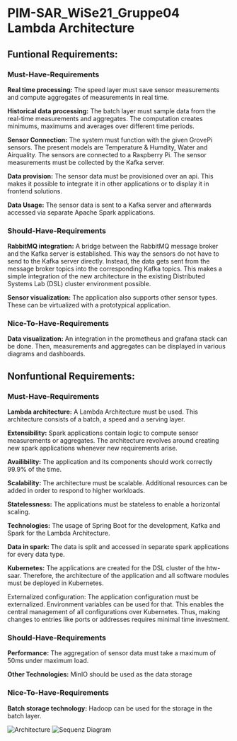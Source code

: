 # PIM-SAR_WiSe21_Gruppe04 Lambda Architecture 

## Funtional Requirements:
### Must-Have-Requirements
__Real time processing:__ The speed layer must save sensor measurements and compute aggregates of measurements in real time.

__Historical data processing:__ The batch layer must sample data from the real-time measurements and aggregates. The computation creates minimums, maximums and averages over different time periods.

__Sensor Connection:__ The system must function with the given GrovePi sensors. The present models are Temperature & Humdity, Water and Airquality. The sensors are connected to a Raspberry Pi. The sensor measurements must be collected by the Kafka server.

__Data provision:__ The sensor data must be provisioned over an api. This makes it possible to integrate it in other applications or to display it in frontend solutions.

__Data Usage:__ The sensor data is sent to a Kafka server and afterwards accessed via separate Apache Spark applications.

### Should-Have-Requirements

__RabbitMQ integration:__ A bridge between the RabbitMQ message broker and the Kafka server is established. This way the sensors do not have to send to the Kafka server directly. Instead, the data gets sent from the message broker topics into the corresponding Kafka topics. This makes a simple integration of the new architecture in the existing Distributed Systems Lab (DSL) cluster environment possible.

__Sensor visualization:__ The application also supports other sensor types. These can be virtualized with a prototypical application.

### Nice-To-Have-Requirements

__Data visualization:__ An integration in the prometheus and grafana stack can be done. Then, measurements and aggregates can be displayed in various diagrams and dashboards.

## Nonfuntional Requirements:
### Must-Have-Requirements
__Lambda architecture:__ A Lambda Architecture must be used. This architecture consists of a batch, a speed and a serving layer.

__Extensibility:__ Spark applications contain logic to compute sensor measurements or aggregates. The architecture revolves around creating new spark applications whenever new requirements arise.

__Availibility:__ The application and its components should work correctly 99.9% of the time.

__Scalability:__ The architecture must be scalable. Additional resources can be added in order to respond to higher workloads.

__Statelessness:__ The applications must be stateless to enable a horizontal scaling.

__Technologies:__ The usage of Spring Boot for the development, Kafka and Spark for the Lambda Architecture.

__Data in spark:__ The data is split and accessed in separate spark applications for every data type.

__Kubernetes:__ The applications are created for the DSL cluster of the htw-saar. Therefore, the architecture of the application and all software modules must be deployed in Kubernetes.

Externalized configuration: The application configuration must be externalized. Environment variables can be used for that. This enables the central management of all configurations over Kubernetes. Thus, making changes to entries like ports or addresses requires minimal time investment.

### Should-Have-Requirements
__Performance:__ The aggregation of sensor data must take a maximum of 50ms under maximum load.

__Other Technologies:__ MinIO should be used as the data storage

### Nice-To-Have-Requirements
__Batch storage technology:__ Hadoop can be used for the storage in the batch layer.

![Architecture](https://i.imgur.com/GzzAQj0.png)
![Sequenz Diagram](https://i.imgur.com/pjPTn5w.png)
